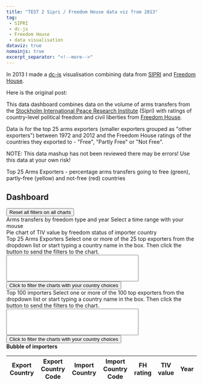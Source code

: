 ```yaml
---
title: "TEST 2 Sipri / Freedom House data viz from 2013"
tag:
 - SIPRI
 - dc-js
 - Freedom House
 - data visualisation
dataviz: true
nomainjs: true
excerpt_separator: "<!--more-->"
---
```


In 2013 I made a [dc-js](http://dc-js.github.io/dc.js/) visualisation combining data from [SIPRI](https://www.sipri.org/) and [Freedom House](https://freedomhouse.org). 

Here is the original post:
<!--more-->

This data dashboard combines data on the volume of arms transfers from the <a href="http://www.sipri.org/research/armaments/transfers" target="_blank">Stockholm International Peace Research Institute</a> (Sipri) with ratings of country-level political freedom and civil liberties from <a href="http://www.freedomhouse.org/report-types/freedom-world" target="_blank">Freedom House</a>.

Data is for the top 25 arms exporters (smaller exporters grouped as "other exporters") between 1972 and 2012 and the Freedom House ratings of the countries they exported to - "Free", "Partly Free" or "Not Free".

NOTE: This data mashup has not been reviewed there may be errors! Use this data at your own risk!

<div id="chart-bar-percent-top-exporters">  
Top 25 Arms Exporters - percentage arms transfers going to free (green), partly-free (yellow) and not-free (red) countries
<a class="reset" href="javascript:dc.filterAll('chartGroupA'); dc.redrawAll('chartGroupA');" style="display: none;">Reset filter</a>
<span class="reset" style="display: none;">Current filter: <span class="filter"></span></span><br>
</div>    

## Dashboard
<button id="clickReset" class="btn btn-danger">
Reset all filters on all charts
</button>

<div id="chart-bar-free-year">
Arms transfers by freedom type and year
<a class="reset" href="javascript:chartBarFreeYear.filterAll();dc.redrawAll();" style="display: none;">Reset filter</a>
Select a time range with your mouse
</div>
                
<div id="chart-pie-country">
Pie chart of TIV value by freedom status of importer country
<a class="reset" href="javascript:chartPieCountry.filterAll();dc.redrawAll();" style="display: none;">reset</a>
<span class="reset" style="display: none;">Current filter: <span class="filter"></span></span>
</div>
            
<div id="chart-bar-top-exporters">  
Top 25 Arms Exporters
Select one or more of the 25 top exporters from the dropdown list or start typing a country name in the box. Then click the button to send the filters to the chart.
<select id="TopExporterListChosen" data-placeholder="Choose a Country..." class="chosen-select" multiple style="width:350px;" tabindex="4">
                <option value=""></option>
                </select>
                <button id="buttonSendExporters" class="btn btn-primary">Click to filter the charts with your country choices</button>
<a class="reset" href="javascript:chartBarTopExporters.filterAll();dc.redrawAll();" style="display: none;">Reset filter</a>
                <span class="reset" style="display: none;">Current filter: <span class="filter"></span></span>
</div>

<div id="chart-bar-top-importers">  
Top 100 importers
Select one or more of the 100 top exporters from the dropdown list or start typing a country name in the box. Then click the button to send the filters to the chart.
<select id="TopImporterListChosen" data-placeholder="Choose a Country..." class="chosen-select" multiple style="width:350px;" tabindex="4">
<option value=""></option>
</select>
<button id="buttonSendImporters" class="btn btn-primary">Click to filter the charts with your country choices</button>
<br>
<a class="reset" href="javascript:chartBarTopImporters.filterAll();dc.redrawAll();" style="display: none;">Reset filter</a>
</div>

<div id="chart-bubble-importers">
<strong>Bubble of importers</strong>
<a class="reset" href="javascript:chartBubbleImporters.filterAll();dc.redrawAll();" style="display: none;">reset</a>
</div>

<table class="table table-hover dc-data-table">
<thead>
<tr class="header">
<th>Export Country</th>
<th>Export Country Code</th>
<th>Import Country</th>
<th>Import Country Code</th>
<th>FH rating</th>
<th>TIV value</th>
<th>Year</th>
</tr>
</thead>
<tbody>
</tbody>
<tfoot>
</tfoot>
</table>

<script type="text/javascript">
var chartBarPercentTopExporters = dc.barChart("#chart-bar-percent-top-exporters","chartGroupA");
var chartBarFreeYear = dc.barChart("#chart-bar-free-year");
var chartBarTopExporters = dc.barChart("#chart-bar-top-exporters");
var chartPieCountry = dc.pieChart("#chart-pie-country");
var chartBarTopImporters = dc.barChart("#chart-bar-top-importers");
var chartBubbleImporters = dc.bubbleChart("#chart-bubble-importers");
// load data from csv file

var htmlUrlString = window.location.protocol + "//" + window.location.host;

d3.csv("/legacy-dataviz/sipri_fh_top25_top100.csv", function (data) {

// since its a csv file we need to format the data a bit
// Note - this visualistaion does not use date format...
    var dateFormat = d3.time.format("%Y");
    var numberFormat = d3.format(".2f");
    var numberFormatThousands = d3.format(",");

    // feed it through crossfilter
    var data = crossfilter(data);
    var all = data.groupAll();

    // Set all dimensions and groups

    // Set dimension and group for data table

    var allCsvData = data.dimension(function(d){
        return d.importcountry;});
    
    // Loading all 30000 rows of data was too much for mobile devices. Load 2000 in first instance
    var allCsvDataInfinite = allCsvData.top(Infinity);
    var allCsvData2000 = allCsvData.top(2000);
    // var allCsvDataGroup = connection.top(Infinity);
    
     // Used for pie chart
    var fhRatingDimension = data.dimension(function(d){
        return d.fh_rating_abc;});
    var fhRatingDimensionGroup = fhRatingDimension.group().reduceSum(function(d){
        return d.tiv_value;});

    // Exporter dimension/group
           
    var exportCountry = data.dimension(function(d){return d.exportcountry;});
    var exportAmount = exportCountry.group().reduceSum(function(d){return d.tiv_value;});
    
    var impCountryDimension = data.dimension(function(d){
        return d.importcountry;});
    var impCountryDimensionGroup = impCountryDimension.group().reduceSum(function(d){
        return d.tiv_value;});
    
    var expCountryTopDimension = data.dimension(function(d){
        return d.top_exporter;});
    var expCountryTopDimensionGroup = expCountryTopDimension.group().reduceSum(function(d){
        return d.tiv_value;});
    
    var impCountryTopDimension = data.dimension(function(d){
        return d.top_importer;});
    var impCountryTopDimensionGroup = impCountryTopDimension.group().reduceSum(function(d){
        return d.tiv_value;});

//List of top exporters by value for ordering the bar chart
  var  TopExporterList = expCountryTopDimensionGroup.all().sort(function(a,b) {
  if (a.value > b.value)
     return -1;
  if (a.value < b.value)
    return 1;
  return 0;
}).map(function(a){return a.key;});

// Get a list of Top exporters for select box, sort alphabetically
  var  TopExporterListUnsorted = expCountryTopDimensionGroup.all()
        .sort(function (a, b) {
            return a.key === b.key ? 0 : a.key < b.key ? -1 : 1
        })
        .map(function(a){return a.key;});

// Create another dimension for applying the selected dropdown value to
          var expCountrySelectTopDimension = data.dimension(function(d){
        return d.top_exporter;});

// Get a list of Top Importers for select box, sort alphabetically
  var  TopImporterListUnsorted = impCountryTopDimensionGroup.all()
        .sort(function (a, b) {
            return a.key === b.key ? 0 : a.key < b.key ? -1 : 1
        })
        .map(function(a){return a.key;});

// Create another dimension for applying the selected dropdown value to
          var impCountrySelectTopDimension = data.dimension(function(d){
        return d.top_importer;});
        

    // Other dimensions and groups
    
    
    
    var yearDimension = data.dimension(function(d){
        return d.year;});
    var yearDimensionGroup = yearDimension.group().reduceSum(function(d){
        return d.tiv_value;});
    
    var fhScoreDimension = data.dimension(function(d){
        return d.fh_score;});
    var fhScoreDimensionGroup = fhScoreDimension.group().reduceSum(function(d){
        return d.tiv_value;});
    
   
    
    // Don't need this one
    var fhScoreAggregate = data.dimension(function(d){
        return d.top_importer;});
    var fhScoreAggregateGroup = fhScoreAggregate.group().reduceSum(function(d){
        return d.fh_score;});

    // Dimensions for stacking
    var freeYearlySum = yearDimension.group().reduceSum(function(d){
        return d.fh_rating_abc==="a) Free"?d.tiv_value:0;});
    var partlyfreeYearlySum = yearDimension.group().reduceSum(function(d){
        return d.fh_rating_abc==="b) Partly Free"?d.tiv_value:0;});
    var notfreeYearlySum = yearDimension.group().reduceSum(function(d){
        return d.fh_rating_abc==="c) Not Free"?d.tiv_value:0;});
    var unknownYearlySum = yearDimension.group().reduceSum(function(d){
        return d.fh_rating_abc==="unknown"?d.tiv_value:0;});

    // Dimensions for stacking
    var freeImporterSum = expCountryTopDimension.group().reduceSum(function(d){
        return d.fh_rating_abc=="a) Free"?d.tiv_value:0;});
    var partlyfreeImporterSum = expCountryTopDimension.group().reduceSum(function(d){
        return d.fh_rating_abc=="b) Partly Free"?d.tiv_value:0;});
    var notfreeImporterSum = expCountryTopDimension.group().reduceSum(function(d){
        return d.fh_rating_abc=="c) Not Free"?d.tiv_value:0;});
    var unknownImporterSum = expCountryTopDimension.group().reduceSum(function(d){
        return d.fh_rating_abc=="unknown"?d.tiv_value:0;});
    
    // Dimension and group for creating bubble
    var importerCrossDimension = data.dimension(function(d) {
                return d.top_importer;});

    var importerCrossDimensionGroup = importerCrossDimension.group().reduce(
                    //add
                    function(p, v) {
                        ++p.count;
                        p.tiv_sum += +v.tiv_value;
                        p.fhscore_sum += +v.fh_score;
                        p.fhscore_avg = p.fhscore_sum / p.count;
                        return p;
                    },
                    //remove
                    function(p, v) {
                        --p.count;
                        p.tiv_sum -= +v.tiv_value;
                        p.fhscore_sum -= +v.fh_score;
                        p.fhscore_avg = p.fhscore_sum / p.count;
                        return p;
                    },
                    //init
                    function() {
                        return {count:0, tiv_sum: 0, fhscore_sum: 0, fhscore_avg: 0};
                    }
            );
    
    // Dimension for percentage stacking of exporters from https://github.com/NickQiZhu/dc.js/issues/21

    var exporterCrossDimension = data.dimension(function(d) {
                return d.top_exporter;});

    var exporterCrossDimensionGroup = exporterCrossDimension.group().reduce(
    // add
    function(p,v){
        ++p.count;
        p.tiv_total += +v.tiv_value;
        if(v.fh_rating_abc == "a) Free"){ p.rating_a += +v.tiv_value; p.rating_a_Perc = (p.rating_a/p.tiv_total)*100;}
        if(v.fh_rating_abc == "b) Partly Free"){ p.rating_b += +v.tiv_value; p.rating_b_Perc = (p.rating_b/p.tiv_total)*100;}
        if(v.fh_rating_abc == "c) Not Free"){ p.rating_c += +v.tiv_value; p.rating_c_Perc = (p.rating_c/p.tiv_total)*100;}
        if(v.fh_rating_abc == "unknown"){ p.rating_d += +v.tiv_value; p.rating_d_Perc = (p.rating_d/p.tiv_total)*100;}
        return p;
    },

    // remove
    function(p,v){
        --p.count;
         p.tiv_total -= +v.tiv_value;
        if(v.fh_rating_abc == "a) Free"){ p.rating_a -= +v.tiv_value; p.rating_a_Perc = (p.rating_a/p.tiv_total)*100;}
        if(v.fh_rating_abc == "b) Partly Free"){ p.rating_b -= +v.tiv_value; p.rating_b_Perc = (p.rating_b/p.tiv_total)*100;}
        if(v.fh_rating_abc == "c) Not Free"){ p.rating_c -= +v.tiv_value; p.rating_c_Perc = (p.rating_c/p.tiv_total)*100;}
        if(v.fh_rating_abc == "unknown"){ p.rating_d -= +v.tiv_value; p.rating_d_Perc = (p.rating_d/p.tiv_total)*100;}
        return p;
    },
    // init
    function(){ return {count:0, tiv_total:0, rating_a:0, rating_a_Perc:0, rating_b:0, rating_b_Perc:0, rating_c:0, rating_c_Perc:0, rating_d:0, rating_d_Perc:0,}; }

);
TopExporterPercentList = exporterCrossDimensionGroup.all().sort(function(a,b) {
  if (a.value.rating_a_Perc > b.value.rating_a_Perc)
     return -1;
  if (a.value.rating_a_Perc < b.value.rating_a_Perc)
    return 1;
  return 0;
}).map(function(a){return a.key});




    // format x-axis labels as text
    var formatAsText = d3.format("d");
       
    // set up charts
    
    chartBarPercentTopExporters
        .width(460)
        .height(240)
        .margins({top: 10, right: 0, bottom: 90, left: 30})
        .ordinalColors(["green","yellow","red","blue"])
        .dimension(exporterCrossDimension)
        .group(exporterCrossDimensionGroup)
        //.valueAccessor(function (p) {
        //        return p.value.rating_a_Perc;
        //        })
        .valueAccessor(function(p){return (p.value.rating_a/p.value.tiv_total)*100;})
        .stack(exporterCrossDimensionGroup, function(p){return (p.value.rating_b/p.value.tiv_total)*100})
        .stack(exporterCrossDimensionGroup, function(p){return (p.value.rating_c/p.value.tiv_total)*100})
        .stack(exporterCrossDimensionGroup, function(p){return (p.value.rating_d/p.value.tiv_total)*100})
               //.stack(exporterCrossDimensionGroup, function(p){return) p.value.rating_c_Perc})
       // .stack(exporterCrossDimensionGroup, function(p){return p.value.rating_d_Perc})
        .centerBar(true)
        .gap(0)
        .elasticY(true)
        .elasticX(true)
        //.round(dc.round.floor)
        .xUnits(dc.units.ordinal)
       
        .x (d3.scale.ordinal()
            //.domain(data.map(function(d){ return d.importcountry })
            //.domain(impcountries)
            .rangeRoundBands([0, 800], .1).domain(TopExporterPercentList)
            //.domain(array.map(function(d) { return d.importcountry; }))
            //.rangeBands([0, 200])
            )
        // .x (d3.scale.ordinal().domain(impCountryArray))
        .renderHorizontalGridLines(true)
        .renderLabel(true)
        .renderTitle(true)
        .title(function(d) { return d.key + ": " + "\n" + numberFormatThousands(d3.round((d.value.rating_a/d.value.tiv_total)*100,1)) + " % to 'Free' countries"+ "\n" + numberFormatThousands(d3.round((d.value.rating_b/d.value.tiv_total)*100,1)) + " % to 'Partly Free' countries" + "\n" + numberFormatThousands(d3.round((d.value.rating_c/d.value.tiv_total)*100,1)) + " % to 'Not Free' countries"+ "\n" + numberFormatThousands(d3.round((d.value.rating_d/d.value.tiv_total)*100,1)) + " % to countries with unknown country rating";})
        .xAxis()
        ;

    // Pie chart of overall TIV value and FH status
    chartPieCountry
        .width(140) // (optional) define chart width, :default = 200
        .height(140) // (optional) define chart height, :default = 200
        .dimension(fhRatingDimension) // set dimension
        .group(fhRatingDimensionGroup) // set group
        .transitionDuration(500) // (optional) define chart transition duration, :default = 350
        .ordinalColors(["green","yellow","red","blue"])
        .radius(65) // define pie radius
        .renderLabel(true)
        .renderTitle(true)
.title(function(d) {return d.key + ": " + "\n" + "TIV value: " + numberFormatThousands(d3.round(d.value));})
         
        ;
           

    chartBarFreeYear
        .width(460)
        .height(200)
        .ordinalColors(["green","yellow","red","blue"])
        .margins({top: 0, right: 0, bottom: 20, left: 50})
        .dimension(yearDimension)
        .group(freeYearlySum)
        .stack(partlyfreeYearlySum)
        .stack(notfreeYearlySum)
        .stack(unknownYearlySum)
        .centerBar(true)
        .gap(0)
        .elasticY(true)
        .round(dc.round.floor)
        .x(d3.scale.linear().domain([1971, 2013]))
        .renderHorizontalGridLines(true)
        .xAxis().tickFormat(formatAsText)

        ;
                   
//    chartBarImporters.width(620)
//        .height(250)
//        .margins({top: 0, right: 10, bottom: 70, left: 10})
//        .dimension(impCountryTopDimension)
//        .group(impCountryTopDimensionGroup)
//        //.stack(partlyfreeYearlySum)
//        //.stack(notfreeYearlySum)
//        .centerBar(true)
//        .gap(0)
//        .elasticY(true)
//        .elasticX(true)
//        .round(dc.round.floor)
//        .xUnits(dc.units.ordinal)
//        .x (d3.scale.ordinal()
//            //.domain(data.map(function(d){ return d.importcountry })
//            //.domain(impcountries)
//            .rangeRoundBands([0, 800], .1)
//            //.domain(array.map(function(d) { return d.importcountry; }))
//            //.rangeBands([0, 200])
//            )
//        // .x (d3.scale.ordinal().domain(impCountryArray))
//        .renderHorizontalGridLines(true)
//        .renderLabel(true)
//        .renderTitle(true)
//        .xAxis()
//        //.tickFormat(formatAsText)
//       
//        ;

        chartBarTopExporters
        .width(460)
        .height(300)
        .margins({top: 10, right: 0, bottom: 80, left: 50})
        .ordinalColors(["green","yellow","red","blue"])
        .dimension(expCountryTopDimension)
        .group(freeImporterSum)
        .stack(partlyfreeImporterSum)
        .stack(notfreeImporterSum)
        .stack(unknownImporterSum)
        .centerBar(true)
        .gap(0)
        .elasticY(true)
        .elasticX(true)
        .round(dc.round.floor)
        .xUnits(dc.units.ordinal)
        .x (d3.scale.ordinal()
            //.domain(data.map(function(d){ return d.importcountry })
            //.domain(impcountries)
            .rangeRoundBands([0, 800], .1).domain(TopExporterList)
            //.domain(array.map(function(d) { return d.importcountry; }))
            //.rangeBands([0, 200])
            )
        .renderHorizontalGridLines(true)
        .renderLabel(true)
        .renderTitle(true)
        .title(function(d) { return d.key + ": " + "\n" + "TIV value: " + numberFormatThousands(d3.round(d.value));})
        .xAxis()
        ;


        chartBarTopImporters
        .width(960)
        .height(250)
        .margins({top: 10, right: 10, bottom: 70, left: 120})
        .dimension(impCountryTopDimension)
        .group(impCountryTopDimensionGroup)
        //.stack(partlyfreeYearlySum)
        //.stack(notfreeYearlySum)
        .centerBar(true)
        .gap(0)
        .elasticY(true)
        .elasticX(true)
        .round(dc.round.floor)
        .xUnits(dc.units.ordinal)
        .x (d3.scale.ordinal()
            //.domain(data.map(function(d){ return d.importcountry })
            //.domain(impcountries)
            .rangeRoundBands([0, 800], .1)
            //.domain(array.map(function(d) { return d.importcountry; }))
            //.rangeBands([0, 200])
            )
        // .x (d3.scale.ordinal().domain(impCountryArray))
        .renderHorizontalGridLines(true)
        .renderLabel(true)
        .renderTitle(true)
        .title(function(d) { return d.key + ": " + "\n" + "TIV value: " + numberFormatThousands(d3.round(d.value));})
        .xAxis()
      
        ;
        
//        chartBarImportersFHScore.width(620)
//        .height(200)
//        .margins({top: 0, right: 10, bottom: 20, left: 50})
//        .dimension(fhScoreAggregate)
//        .group(fhScoreAggregateGroup)
//        //.stack(partlyfreeYearlySum)
//        //.stack(notfreeYearlySum)
//        .centerBar(true)
//        .gap(0)
//        .elasticY(true)
//        .elasticX(true)
//        .round(dc.round.floor)
//        .xUnits(dc.units.ordinal)
//        .x (d3.scale.ordinal()
//            //.domain(data.map(function(d){ return d.importcountry })
//            //.domain(impcountries)
//            .rangeRoundBands([0, 800], .1)
//            //.domain(array.map(function(d) { return d.importcountry; }))
//            //.rangeBands([0, 200])
//            )
//        // .x (d3.scale.ordinal().domain(impCountryArray))
//        .renderHorizontalGridLines(true)
//        .renderLabel(true)
//        .renderTitle(true)
//        .xAxis()
//       
//        //.tickFormat(formatAsText)
//        ;
 
        chartBubbleImporters            
        .width(940) // (optional) define chart width, :default = 200
        .height(600) // (optional) define chart height, :default = 200
        .margins({top: 10, right: 10, bottom: 20, left: 100})
            .dimension(importerCrossDimension)
            .group(importerCrossDimensionGroup)
            .transitionDuration(1500)
            .colors(["grey","green","yellow", "red"])
    // Freedom House ratings are Free (1.0 to 2.5), Partly Free (3.0 to 5.0), or Not Free (5.5 to 7.0). 
            .colorDomain([-1.000000001,7.000000001])
            .colorAccessor(function (p) {
                return p.value.fhscore_avg;
                })
             .x(d3.scale.linear().domain([-2, 9]))
            // .y(d3.scale.linear().domain([-50000, 150000]))
            //.r(d3.scale.linear().domain([0, 100000]))
            .keyAccessor(function (p) {
                return p.value.fhscore_avg;
                })
            .valueAccessor(function (p) {
                return p.value.tiv_sum;
                })
            .radiusValueAccessor(function (p) {
                return p.value.tiv_sum;
                })
            .elasticY(true)
            //.elasticX(true)
            .elasticRadius(true)
            .maxBubbleRelativeSize(0.2)
            .yAxisPadding("20%")
            .xAxisPadding("10%")
            .label(function (p) {
              return p.key;
              })
              //.labelOffsetY(10)
              .title(function(p) {
                        return p.key 
                                + "\n"
                                + "Average FH Score: " + d3.round((p.value.fhscore_avg),1) + "\n"
                                + "Total TIV value: " + numberFormatThousands(d3.round(p.value.tiv_sum));
                    })
            .renderLabel(true)
            //.renderTitle(true)
            .renderVerticalGridLines(true)
            
            ;
                   
    
 



function rotateBarChartLabels() {
            d3.selectAll('div#chart-bar-top-exporters > svg > g > .axis.x > .tick > text')
              // rotate bar chart labels so they don't overlap
              .attr("transform", function(d) { return "rotate(90, -15, 30)"; });
          };

          function rotateBarChartLabelsImports() {
            d3.selectAll('div#chart-bar-top-importers > svg > g > .axis.x > .tick > text')
              // rotate bar chart labels so they don't overlap
              .attr("transform", function(d) { return "rotate(90, -15, 30)"; });
          };

 function rotateBarChartLabelsPercentExports() {
            d3.selectAll('div#chart-bar-percent-top-exporters > svg > g > .axis.x > .tick > text')
              // rotate bar chart labels so they don't overlap
              .attr("transform", function(d) { return "rotate(90, -15, 30)"; });
          };

           function RefreshTable(alldata) {
                    datatable.fnClearTable();
                    datatable.fnAddData(alldata);
                    datatable.fnDraw();
                };
          



datatable = $(".dc-data-table").dataTable({
                                
                                "bDeferRender": true,
                                // Restricted data in table to 2000 rows, make page load faster
                                "aaData": allCsvData2000,
                                // allCsvData.top(Infinity),
                                "bDestroy": true,
                                "aoColumns": [
                                { "mData": "exportcountry", "sDefaultContent": " " },
                                { "mData": "exportccode", "sDefaultContent": " " },
                                { "mData": "importcountry", "sDefaultContent": " " },
                                { "mData": "importccode", "sDefaultContent": " " },
                                { "mData": "fh_rating_abc", "sDefaultContent": " " },
                                { "mData": "tiv_value", "sDefaultContent": " " },
                                { "mData": "year", "sDefaultContent": " " }
                                                                          
                                ]
                            });
           
          // add listeners to  rotate labels and refresh data table
          chartBarTopExporters.on("postRender", function(c) {rotateBarChartLabelsImports(); rotateBarChartLabels();rotateBarChartLabelsPercentExports();} );
          chartBarTopExporters.on("postRedraw", function(c) {rotateBarChartLabelsImports(); rotateBarChartLabels();rotateBarChartLabelsPercentExports();} );


        chartPieCountry.on("filtered", function (chart) {
        dc.events.trigger(function () {
        alldata = allCsvData.top(Infinity);
        RefreshTable(alldata);
        });
        });

        chartBarFreeYear.on("filtered", function (chart) {
        dc.events.trigger(function () {
        alldata = allCsvData.top(Infinity);
        RefreshTable(alldata);
        });
        });
        
        chartBarTopExporters.on("filtered", function (chart) {
        dc.events.trigger(function () {
        alldata = allCsvData.top(Infinity);
        RefreshTable(alldata);
        });
        });
              
chartBarTopImporters.on("filtered", function (chart) {
        dc.events.trigger(function () {
        alldata = allCsvData.top(Infinity);
        RefreshTable(alldata);
        });
        });

chartBubbleImporters.on("filtered", function (chart) {
        dc.events.trigger(function () {
        alldata = allCsvData.top(Infinity);
        RefreshTable(alldata);
        });
        });  
      
        
        

// JQUERY SELECT BOX

// Fill Exporter Dropdown
var select_box_options = TopExporterListUnsorted;     
var sel = document.getElementById('TopExporterListChosen');
for(var i = 0; i < select_box_options.length; i++) {
    var opt = document.createElement('option');
    opt.innerHTML = select_box_options[i];
    opt.value = select_box_options[i];
    sel.appendChild(opt);
};

// Fill Importer Dropdown
var select_box_importer_options = TopImporterListUnsorted;     
var sel = document.getElementById('TopImporterListChosen');
for(var i = 0; i < select_box_importer_options.length; i++) {
    var opt = document.createElement('option');
    opt.innerHTML = select_box_importer_options[i];
    opt.value = select_box_importer_options[i];
    sel.appendChild(opt);
};

// Get values from select box and send them to filter.
// NOTE - if you filter on a chart, this goes weird. Have to filter on a separate 
// dimension that is NOT connected to a chart
// Works on a chart in dc.js 1.7, but this bar chart has values too small to be clickable
// so data-wide filter is more useful here
document.getElementById('buttonSendExporters').onclick = function() {
    var mySelectBoxArray = $("#TopExporterListChosen").val();
        if (mySelectBoxArray!==null) {
            expCountrySelectTopDimension.filter(function(d) { return mySelectBoxArray.indexOf(d) >= 0; });
            // chartBarTopExporters.filter([mySelectBoxArray.split(',')]);
            // expCountrySelectTopDimension.filter([mySelectBoxArray]);
            } else {
              expCountrySelectTopDimension.filter(null);
             // chartBarTopExporters.filter(null);
                    }
                    dc.redrawAll();
                    // Refresh the data table
                    alldata = allCsvData.top(Infinity);
                    RefreshTable(alldata);
                    };
                    
                    document.getElementById('buttonSendImporters').onclick = function() {
    var mySelectBoxArray2 = $("#TopImporterListChosen").val();
        if (mySelectBoxArray2!==null) {
            impCountrySelectTopDimension.filter(function(d) { return mySelectBoxArray2.indexOf(d) >= 0; });
            // chartBarTopExporters.filter([mySelectBoxArray.split(',')]);
            // expCountrySelectTopDimension.filter([mySelectBoxArray]);
            } else {
              impCountrySelectTopDimension.filter(null);
             // chartBarTopExporters.filter(null);
                    }
                    dc.redrawAll();
                    // Refresh the data table
                    alldata = allCsvData.top(Infinity);
                    RefreshTable(alldata);
                    };

//Active Jquery "Chosen" plugin
$(".chosen-select").chosen();



// Clear all filters button
document.getElementById("clickReset").onclick = function ()
{
                // Reset the chosen-jquery select box (harder than you think...)   
                   $('#TopExporterListChosen').val('').trigger('chosen:updated');
                   $('#TopImporterListChosen').val('').trigger('chosen:updated');
                   
                   // Get rid of the crossfilter filter (dc.filterAll won't destroy it)
                   expCountrySelectTopDimension.filter(null);
                   impCountrySelectTopDimension.filter(null);
                   
                    dc.filterAll();
                    dc.redrawAll();
                    dc.filterAll("chartGroupA");
                    dc.redrawAll("chartGroupA");
                    // Consider setting to .top(2000) to reduce loading time
                    alldata = allCsvData.top(Infinity);
                    RefreshTable(alldata);
};

            dc.renderAll();
            dc.renderAll("chartGroupA");
        }
);

</script> 

<script type="text/javascript">
    // Show/Hide folded paragraph from
    // http://stackoverflow.com/questions/15719391/multiple-basic-slidetoggles-in-the-same-page-doesnt-work

            function toggle(id, link) {
                var ele = document.getElementById(id);
                var text = document.getElementById(link);
                if(ele.style.display === "block") {
                        ele.style.display = "none";
                    text.innerHTML = "show";
                }
                else {
                    ele.style.display = "block";
                    text.innerHTML = "hide";
                }
            };  
    // END SHOW/HIDE DIV
 </script>
